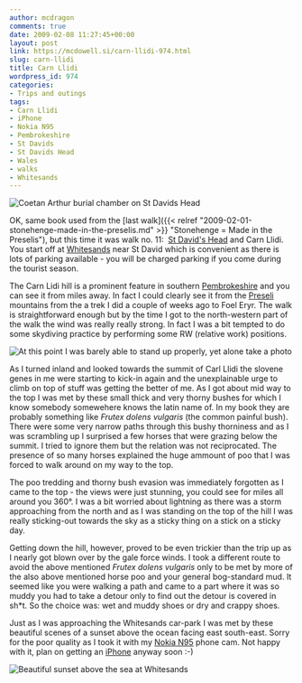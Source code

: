 ```yaml
---
author: mcdragon
comments: true
date: 2009-02-08 11:27:45+00:00
layout: post
link: https://mcdowell.si/carn-llidi-974.html
slug: carn-llidi
title: Carn Llidi
wordpress_id: 974
categories:
- Trips and outings
tags:
- Carn Llidi
- iPhone
- Nokia N95
- Pembrokeshire
- St Davids
- St Davids Head
- Wales
- walks
- Whitesands
---
```


![Coetan Arthur burial chamber on St Davids Head](https://img.mcdowell.si/2009/02/carn_llidi_1.jpg "Coetan Arthur burial chamber on St Davids Head")


OK, same book used from the [last walk]({{< relref "2009-02-01-stonehenge-made-in-the-preselis.md" >}} "Stonehenge = Made in the Preselis"), but this time it was walk no. 11:  [St David's Head](https://en.wikipedia.org/wiki/St_Davids_Head) and Carn Llidi. You start off at [Whitesands](https://en.wikipedia.org/wiki/Whitesands) near St David which is convenient as there is lots of parking available - you will be charged parking if you come during the tourist season.


The Carn Lidi hill is a prominent feature in southern [Pembrokeshire](https://en.wikipedia.org/wiki/Pembrokeshire) and you can see it from miles away. In fact I could clearly see it from the [Preseli](https://en.wikipedia.org/wiki/Preseli_Pembrokeshire) mountains from the a trek I did a couple of weeks ago to Foel Eryr. The walk is straightforward enough but by the time I got to the north-western part of the walk the wind was really really strong. In fact I was a bit tempted to do some skydiving practice by performing some RW (relative work) positions.

![](https://img.mcdowell.si/2009/02/carn_llidi_21-1.jpg "At this point I was barely able to stand up properly, yet alone take a photo")

As I turned inland and looked towards the summit of Carl Llidi the slovene genes in me were starting to kick-in again and the unexplainable urge to climb on top of stuff was getting the better of me. As I got about mid way to the top I was met by these small thick and very thorny bushes for which I know somebody somewehere knows the latin name of. In my book they are probably something like _Frutex dolens vulgaris_ (the common painful bush). There were some very narrow paths through this bushy thorniness and as I was scrambling up I surprised a few horses that were grazing below the summit. I tried to ignore them but the relation was not reciprocated. The presence of so many horses explained the huge ammount of poo that I was forced to walk around on my way to the top.

The poo tredding and thorny bush evasion was immediately forgotten as I came to the top - the views were just stunning, you could see for miles all around you 360°. I was a bit worried about lightning as there was a storm approaching from the north and as I was standing on the top of the hill I was really sticking-out towards the sky as a sticky thing on a stick on a sticky day.

Getting down the hill, however, proved to be even trickier than the trip up as I nearly got blown over by the gale force winds. I took a different route to avoid the above mentioned _Frutex dolens vulgaris_ only to be met by more of the also above mentioned horse poo and your general bog-standard mud. It seemed like you were walking a path and came to a part where it was so muddy you had to take a detour only to find out the detour is covered in sh*t. So the choice was: wet and muddy shoes or dry and crappy shoes.

Just as I was approaching the Whitesands car-park I was met by these beautiful scenes of a sunset above the ocean facing east south-east. Sorry for the poor quality as I took it with my [Nokia N95](https://en.wikipedia.org/wiki/Nokia_N95) phone cam. Not happy with it, plan on getting an [iPhone](https://en.wikipedia.org/wiki/IPhone) anyway soon :-)

![](https://img.mcdowell.si/2009/02/carn_llidi_2.jpg "Beautiful sunset above the sea at Whitesands")
